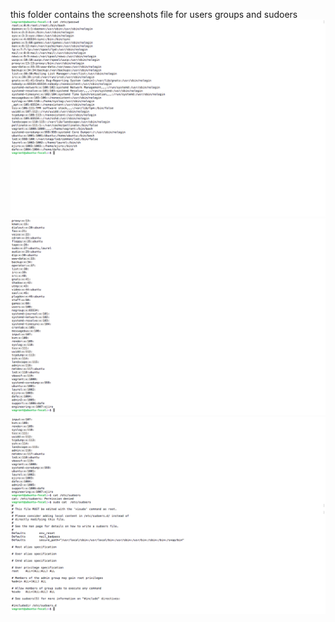 this folder contains the screenshots file for users groups and sudoers
![](../screenshots/etcpasswd.png)
![](../screenshots/etcgroups.png)
![](../screenshots/etcsudoers.png)

